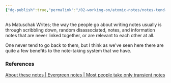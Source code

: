 ```yaml
---
{"dg-publish":true,"permalink":"/02-working-on/atomic-notes/notes-tend-to-be-transient/","title":"Notes tend to be transient","noteIcon":"","created":"Tuesday, December 19th 2023, 3:52:06 am","updated":"2023-12-23T16:54:18.888+01:00"}
---
```


As Matuschak Writes; the way the people go about writing notes usually is through scribbling down, random disassociated, notes, and information notes that are never linked together, or are relevant to each other at all.

One never tend to go back to them, but I think as we've seen here there are quite a few benefits to the note-taking system that we have.


### References
[About these notes | Evergreen notes | Most people take only transient notes](https://notes.andymatuschak.org/About_these_notes?stackedNotes=z5E5QawiXCMbtNtupvxeoEX&stackedNotes=zKGjQtsTKgscAoq271ZzKqw)



